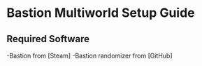 # Bastion Multiworld Setup Guide

## Required Software

-Bastion from [Steam]
-Bastion randomizer from [GitHub]

